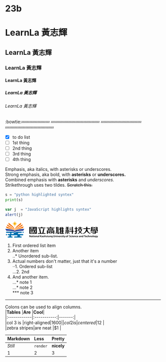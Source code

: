# 23b
# LearnLa 黃志輝
## LearnLa 黃志輝
### LearnLa 黃志輝
#### LearnLa 黃志輝
##### LearnLa 黃志輝
###### LearnLa 黃志輝

:bowtie::zzz::zzz::zzz::zzz::zzz::zzz::zzz:
:zzz::zzz::zzz::zzz::zzz::zzz::zzz::zzz::zzz::zzz::zzz::zzz:
:zzz::zzz::zzz::zzz::zzz::zzz::zzz::zzz::zzz::zzz:
:zzz::zzz::zzz::zzz::zzz::zzz::zzz::zzz::zzz::zzz::zzz::zzz:
- [x] to do list
- [ ] 1st thing
- [ ] 2nd thing
- [ ] 3rd thing
- [ ] 4th thing

Emphasis, aka italics, with asterisks or underscores.   
Strong emphasis, aka bold, with **asterisks** or **underscores.**   
Combined emphasis with **asterisks** and *underscores.*     
Strikethrough uses two tildes. ~~Scratch this.~~  
  
```python
s = "python highlighted syntex"
print(s)
```

```js
var j  = "JavaScript highlights syntex"
alert(j)
```
![nkust](logo.png "高科大")


1. First ordered list item  
2. Another item  
 ..* Unordered sub-list.  
3. Actual numbers don't matter, just that it's a number  
 ··1. Ordered sub-list  
 ...2. 2nd  
4. And another item.  
 ...* note 1  
 ...* note 2  
 *** note 3  

---
Colons can be used to align columns.  
 |**Tables**   |**Are**      |**Cool**|  
|:------------|:-----------:|-------:|  
|col 3 is     |right-aligned|$1600   |  
|col 2 is     |centered     |$12     |  
|zebra stripes|are neat     |$1      |  


 |**Markdown**   |**Less**      |**Pretty**|  
|:------------|:-----------|:-------|  
|*Still*     |`render`|**nicely**   |  
|1     |2     |3     |  


